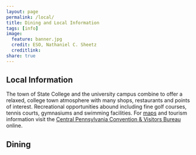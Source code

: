 ```yaml
---
layout: page
permalink: /local/
title: Dining and Local Information
tags: [info]
image:
  feature: banner.jpg
  credit: ESO, Nathaniel C. Sheetz
  creditlink: 
share: true
---
```


Local Information
-----------------
The town of State College and the university campus
combine to offer a relaxed, college town atmosphere with many shops,
restaurants and points
of interest. Recreational opportunities abound including fine golf
courses, tennis courts, gymnasiums and swimming
facilities. For <a href="http://www.geog.psu.edu/print-campus-maps">maps</a> and tourism information
visit the <a href="http://www.visitpennstate.org">Central
Pennsylvania
Convention &amp;
Visitors Bureau</a> online. 

Dining
------
